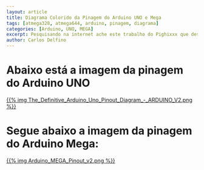 ```yaml
---
layout: article
title: Diagrama Colorido da Pinagem do Arduino UNO e Mega
tags: [atmega328, atmega644, arduino, pinagem, diagrama]
categories: [Arduino, UNO, MEGA]
excerpt: Pesquisando na internet ache este trabalho do Pighixxx que desenhou de forma bastante rica a pinagem completa do Arduino UNO e MEGA
author: Carlos Delfino
---
```

# Abaixo está a imagem da pinagem do Arduino UNO
<a href="http://www.pighixxx.com/downloads/the-definitive-arduino-pinout-diagram/">
	{{% img The_Definitive_Arduino_Uno_Pinout_Diagram_-_ARDUINO_V2.png %}} 
</a>

# Segue abaixo a imagem da pinagem do Arduino Mega:
<a href="http://www.pighixxx.com/2013/03/arduino-mega-pinout-v2/">
	{{% img Arduino_MEGA_Pinout_v2.png %}}
</a>

